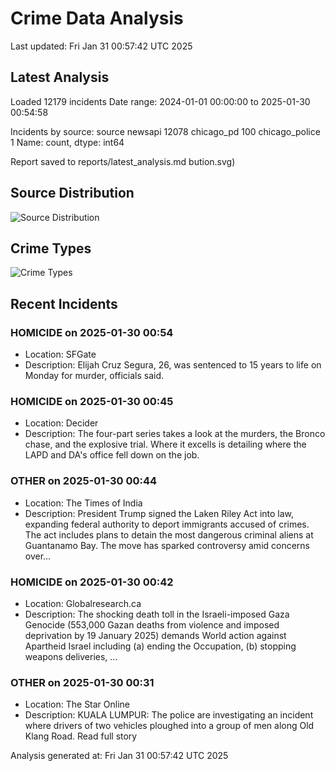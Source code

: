 # Crime Data Analysis
Last updated: Fri Jan 31 00:57:42 UTC 2025

## Latest Analysis

Loaded 12179 incidents
Date range: 2024-01-01 00:00:00 to 2025-01-30 00:54:58

Incidents by source:
source
newsapi           12078
chicago_pd          100
chicago_police        1
Name: count, dtype: int64

Report saved to reports/latest_analysis.md
bution.svg)

## Source Distribution
![Source Distribution](images/source_distribution.svg)

## Crime Types
![Crime Types](images/crime_types.svg)

## Recent Incidents

### HOMICIDE on 2025-01-30 00:54
- Location: SFGate
- Description: Elijah Cruz Segura, 26, was sentenced to 15 years to life on Monday for murder, officials said.


### HOMICIDE on 2025-01-30 00:45
- Location: Decider
- Description: The four-part series takes a look at the murders, the Bronco chase, and the explosive trial. Where it excells is detailing where the LAPD and DA's office fell down on the job.


### OTHER on 2025-01-30 00:44
- Location: The Times of India
- Description: President Trump signed the Laken Riley Act into law, expanding federal authority to deport immigrants accused of crimes. The act includes plans to detain the most dangerous criminal aliens at Guantanamo Bay. The move has sparked controversy amid concerns over…


### HOMICIDE on 2025-01-30 00:42
- Location: Globalresearch.ca
- Description: The shocking death toll in the Israeli-imposed Gaza Genocide (553,000 Gazan deaths from violence and imposed deprivation by 19 January 2025) demands World action against Apartheid Israel including 
(a) ending the Occupation,
(b) stopping weapons deliveries,
 …


### OTHER on 2025-01-30 00:31
- Location: The Star Online
- Description: KUALA LUMPUR: The police are investigating an incident where drivers of two vehicles ploughed into a group of men along Old Klang Road. Read full story

Analysis generated at: Fri Jan 31 00:57:42 UTC 2025
